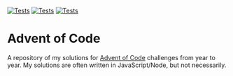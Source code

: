 [![Tests](https://github.com/nksfrank/aoc/actions/workflows/tests_2022.yml/badge.svg)](https://github.com/nksfrank/aoc/actions/workflows/tests_2022.yml) [![Tests](https://github.com/nksfrank/aoc/actions/workflows/tests_2023.yml/badge.svg)](https://github.com/nksfrank/aoc/actions/workflows/tests_2023.yml) [![Tests](https://github.com/nksfrank/aoc/actions/workflows/tests_2024.yml/badge.svg)](https://github.com/nksfrank/aoc/actions/workflows/tests_2024.yml)

# Advent of Code

A repository of my solutions for [Advent of Code](https://adventofcode.com) challenges from year to year.
My solutions are often written in JavaScript/Node, but not necessarily.
